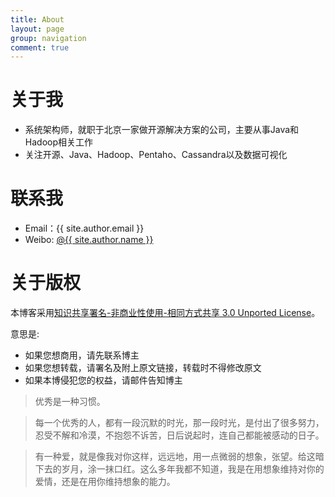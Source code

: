 ```yaml
---
title: About
layout: page
group: navigation
comment: true
---
```


# 关于我

- 系统架构师，就职于北京一家做开源解决方案的公司，主要从事Java和Hadoop相关工作
- 关注开源、Java、Hadoop、Pentaho、Cassandra以及数据可视化

# 联系我

- Email：{{ site.author.email }}
- Weibo: <a href='http://weibo.com/{{ site.author.weibo }}'>@{{ site.author.name }}</a>

# 关于版权

本博客采用<a href="http://www.creativecommons.org/licenses/by-nc-sa/3.0/cn/deed.zh">知识共享署名-非商业性使用-相同方式共享 3.0 Unported License</a>。

意思是:

* 如果您想商用，请先联系博主
* 如果您想转载，请署名及附上原文链接，转载时不得修改原文
* 如果本博侵犯您的权益，请邮件告知博主


>优秀是一种习惯。 

>每一个优秀的人，都有一段沉默的时光，那一段时光，是付出了很多努力，忍受不解和冷漠，不抱怨不诉苦，日后说起时，连自己都能被感动的日子。
 
>有一种爱，就是像我对你这样，远远地，用一点微弱的想象，张望。给这暗下去的岁月，涂一抹口红。这么多年我都不知道，我是在用想象维持对你的爱情，还是在用你维持想象的能力。 

